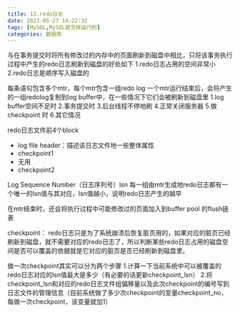 ```yaml
---
title: 13.redo日志
date: 2023-05-27 14:22:32
tags: [MySQL,MySQL是怎样运行的]
categories: 数据库
---
```


与在事务提交时将所有修改过的内存中的页面刷新到磁盘中相比，只将该事务执行过程中产生的redo日志刷新到磁盘的好处如下
1.redo日志占用的空间非常小
2.redo日志是顺序写入磁盘的

每条语句包含多个mtr，每个mtr包含一组redo log
一个mtr运行结束后，会将产生的一组redolog复制到log buffer中，在一些情况下它们会被刷新到磁盘里
1.log buffer空间不足时
2.事务提交时
3.后台线程不停地刷
4.正常关闭服务器
5.做checkpoint 时
6.其它情况

redo日志文件前4个block
- log file header：描述该日志文件地一些整体属性
- checkpoint1
- 无用
- checkpoint2

Log Sequence Number（日志序列号）lsn
每一组由mtr生成地redo日志都有一个唯一的lsn值与其对应，lsn值越小，说明redo日志产生的越早


在mtr结束时，还会将执行过程中可能修改过的页面加入到buffer pool 的flush链表

checkpoint：
redo日志只是为了系统崩溃后恢复脏页用的，如果对应的脏页已经刷新到磁盘，就不需要对应的redo日志了，所以判断某些redo日志占用的磁盘空间是否可以覆盖的依据就是它对应的脏页是否已经刷新到磁盘里。

做一次checkpoint其实可以分为两个步骤
1.计算一下当前系统中可以被覆盖的redo日志对应的lsn值最大是多少（有必要的话更新checkpoint_lsn）
2.将checkpoint_lsn和对应的redo日志文件组偏移量以及此次checkpoint的编号写到日志文件的管理信息（目前系统做了多少次checkpoint的变量checkpoint_no，每做一次checkpoint，该变量就加1）